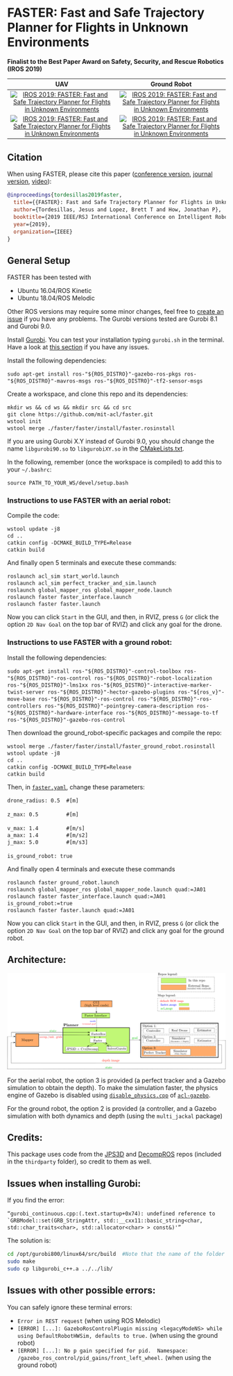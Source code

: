 # FASTER: Fast and Safe Trajectory Planner for Flights in Unknown Environments #


**Finalist to the Best Paper Award on Safety, Security, and Rescue Robotics (IROS 2019)**

UAV               |  Ground Robot           | 
:-------------------------:|:-------------------------:|
[![IROS 2019: FASTER: Fast and Safe Trajectory Planner for Flights in Unknown Environments](./faster/imgs/uav_sim.gif)](https://www.youtube.com/watch?v=fkkkgomkX10 "IROS 2019: FASTER: Fast and Safe Trajectory Planner for Flights in Unknown Environments")      |  [![IROS 2019: FASTER: Fast and Safe Trajectory Planner for Flights in Unknown Environments](./faster/imgs/gr_sim.gif)](https://youtu.be/L13k44-krcc "IROS 2019: FASTER: Fast and Safe Trajectory Planner for Flights in Unknown Environments") |  
[![IROS 2019: FASTER: Fast and Safe Trajectory Planner for Flights in Unknown Environments](./faster/imgs/uav_hw.gif)](https://www.youtube.com/watch?v=fkkkgomkX10 "IROS 2019: FASTER: Fast and Safe Trajectory Planner for Flights in Unknown Environments")       |  [![IROS 2019: FASTER: Fast and Safe Trajectory Planner for Flights in Unknown Environments](./faster/imgs/gr_hw.gif)](https://www.youtube.com/watch?v=fkkkgomkX10 "IROS 2019: FASTER: Fast and Safe Trajectory Planner for Flights in Unknown Environments")    |  

## Citation

When using FASTER, please cite this paper ([conference version](https://arxiv.org/abs/1903.03558), [journal version](https://arxiv.org/abs/2001.04420), [video](https://www.youtube.com/watch?v=gwV0YRs5IWs)):

```bibtex
@inproceedings{tordesillas2019faster,
  title={{FASTER}: Fast and Safe Trajectory Planner for Flights in Unknown Environments},
  author={Tordesillas, Jesus and Lopez, Brett T and How, Jonathan P},
  booktitle={2019 IEEE/RSJ International Conference on Intelligent Robots and Systems (IROS)},
  year={2019},
  organization={IEEE}
}

```


## General Setup
FASTER has been tested with 
* Ubuntu 16.04/ROS Kinetic  
* Ubuntu 18.04/ROS Melodic 

Other ROS versions may require some minor changes, feel free to [create an issue](https://github.com/mit-acl/faster/issues) if you have any problems. The Gurobi versions tested are Gurobi 8.1 and Gurobi 9.0.

Install [Gurobi](https://www.gurobi.com/). You can test your installation typing `gurobi.sh` in the terminal. Have a look at [this section](#issues-when-installing-gurobi) if you have any issues.

Install the following dependencies:
```
sudo apt-get install ros-"${ROS_DISTRO}"-gazebo-ros-pkgs ros-"${ROS_DISTRO}"-mavros-msgs ros-"${ROS_DISTRO}"-tf2-sensor-msgs
```

Create a workspace, and clone this repo and its dependencies:
```
mkdir ws && cd ws && mkdir src && cd src
git clone https://github.com/mit-acl/faster.git
wstool init
wstool merge ./faster/faster/install/faster.rosinstall

```

If you are using Gurobi X.Y instead of Gurobi 9.0, you should change the name `libgurobi90.so` to `libgurobiXY.so` in the [CMakeLists.txt](https://github.com/mit-acl/faster/blob/master/faster/CMakeLists.txt).

In the following, remember (once the workspace is compiled) to add this to your `~/.bashrc`:
```
source PATH_TO_YOUR_WS/devel/setup.bash
``` 

### Instructions to use FASTER with an aerial robot:

Compile the code:

```
wstool update -j8
cd ..
catkin config -DCMAKE_BUILD_TYPE=Release
catkin build
```

And finally open 5 terminals and execute these commands:
```
roslaunch acl_sim start_world.launch
roslaunch acl_sim perfect_tracker_and_sim.launch
roslaunch global_mapper_ros global_mapper_node.launch
roslaunch faster faster_interface.launch
roslaunch faster faster.launch
```
Now you can click `Start` in the GUI, and then, in RVIZ, press `G` (or click the option `2D Nav Goal` on the top bar of RVIZ) and click any goal for the drone. 

### Instructions to use FASTER with a ground robot:

Install the following dependencies:
```
sudo apt-get install ros-"${ROS_DISTRO}"-control-toolbox ros-"${ROS_DISTRO}"-ros-control ros-"${ROS_DISTRO}"-robot-localization ros-"${ROS_DISTRO}"-lms1xx ros-"${ROS_DISTRO}"-interactive-marker-twist-server ros-"${ROS_DISTRO}"-hector-gazebo-plugins ros-"${ros_v}"-move-base ros-"${ROS_DISTRO}"-ros-control ros-"${ROS_DISTRO}"-ros-controllers ros-"${ROS_DISTRO}"-pointgrey-camera-description ros-"${ROS_DISTRO}"-hardware-interface ros-"${ROS_DISTRO}"-message-to-tf ros-"${ROS_DISTRO}"-gazebo-ros-control
```
Then download the ground_robot-specific packages and compile the repo:

```
wstool merge ./faster/faster/install/faster_ground_robot.rosinstall
wstool update -j8
cd ..
catkin config -DCMAKE_BUILD_TYPE=Release
catkin build
```


Then, in [`faster.yaml`](https://github.com/mit-acl/faster/tree/master/faster/param), change these parameters:
```
drone_radius: 0.5  #[m]

z_max: 0.5         #[m] 

v_max: 1.4         #[m/s]  
a_max: 1.4         #[m/s2] 
j_max: 5.0         #[m/s3]

is_ground_robot: true  
```

And finally open 4 terminals and execute these commands
```
roslaunch faster ground_robot.launch
roslaunch global_mapper_ros global_mapper_node.launch quad:=JA01
roslaunch faster faster_interface.launch quad:=JA01 is_ground_robot:=true
roslaunch faster faster.launch quad:=JA01
```

Now you can click `Start` in the GUI, and then, in RVIZ, press `G` (or click the option `2D Nav Goal` on the top bar of RVIZ) and click any goal for the ground robot. 



## Architecture:


![](./faster/imgs/diagram.png) 

For the aerial robot, the option 3 is provided (a perfect tracker and a Gazebo simulation to obtain the depth). To make the simulation faster, the physics engine of Gazebo is disabled using [`disable_physics.cpp`](https://gitlab.com/mit-acl/lab/acl-gazebo/-/blob/master/acl_sim/src/disable_physics.cpp) of [`acl-gazebo`](https://gitlab.com/mit-acl/lab/acl-gazebo).

For the ground robot, the option 2 is provided (a controller, and a Gazebo simulation with both dynamics and depth (using the `multi_jackal` package)


## Credits:
This package uses code from the [JPS3D](https://github.com/KumarRobotics/jps3d) and [DecompROS](https://github.com/sikang/DecompROS) repos (included in the `thirdparty` folder), so credit to them as well. 


## Issues when installing Gurobi:

If you find the error:
```
“gurobi_continuous.cpp:(.text.startup+0x74): undefined reference to
`GRBModel::set(GRB_StringAttr, std::__cxx11::basic_string<char,
std::char_traits<char>, std::allocator<char> > const&)'”
```
The solution is:

```bash
cd /opt/gurobi800/linux64/src/build  #Note that the name of the folder gurobi800 changes according to the Gurobi version
sudo make
sudo cp libgurobi_c++.a ../../lib/
```

## Issues with other possible errors:

You can safely ignore these terminal errors:
* `Error in REST request` (when using ROS Melodic)
* `[ERROR] [...]: GazeboRosControlPlugin missing <legacyModeNS> while using DefaultRobotHWSim, defaults to true.` (when using the ground robot)
* `[ERROR] [...]: No p gain specified for pid.  Namespace: /gazebo_ros_control/pid_gains/front_left_wheel.` (when using the ground robot)
